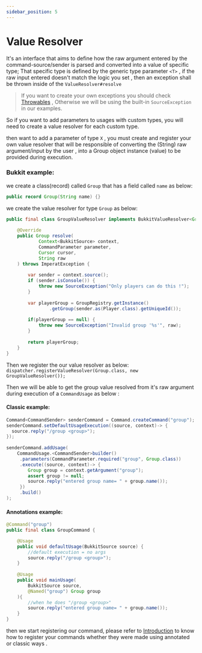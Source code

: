 ```yaml
---
sidebar_position: 5
---
```

# Value Resolver

It's an interface that aims to define how the raw argument entered by the command-source/sender
is parsed and converted into a value of specific type; That specific type is defined by the generic type parameter `<T>` , if the raw input entered doesn't match the logic you set , then an exception shall be thrown inside of the `ValueResolver#resolve` 

>If you want to create your own exceptions you should check [Throwables](Throwables.md) ,
>Otherwise we will be using the built-in `SourceException` in our examples.

So if you want to add parameters to usages with custom types, you will need to create a value resolver for each custom type.

then want to add a parameter of type `X` , you must create and register your own value  resolver that will be responsible of converting the (String) raw argument/input by the user , into a Group object instance (value) to be provided during execution.

### Bukkit example: 

we create a class(record) called `Group` that has a field called `name` as below: 
```java
public record Group(String name) {}
```

we create the value resolver for type `Group` as below:
```java
public final class GroupValueResolver implements BukkitValueResolver<Group> {
    
    @Override
    public Group resolve(
            Context<BukkitSource> context,
            CommandParameter parameter,
            Cursor cursor,
            String raw
    ) throws ImperatException {
        
        var sender = context.source();
        if (sender.isConsole()) {
            throw new SourceException("Only players can do this !");
        }
        
        var playerGroup = GroupRegistry.getInstance()
                .getGroup(sender.as(Player.class).getUniqueId());
        
        if(playerGroup == null) {
            throw new SourceException("Invalid group '%s'", raw);
        }
        
        return playerGroup;
    }
}
```

Then we register the our value resolver as below:
`dispatcher.registerValueResolver(Group.class, new GroupValueResolver());`

Then we will be able to get the group value resolved from it's raw argument
during execution of a `CommandUsage` as below : 

#### Classic example:

```java
Command<CommandSender> senderCommand = Command.createCommand("group");  
senderCommand.setDefaultUsageExecution((source, context)-> {  
  source.reply("/group <group>");  
});  
  
senderCommand.addUsage(  
	CommandUsage.<CommandSender>builder()  
	 .parameters(CommandParameter.required("group", Group.class))  
	 .execute((source, context)-> {  
	    Group group = context.getArgument("group");  
	    assert group != null;  
	    source.reply("entered group name= " + group.name());  
	 })
	 .build()
);
```
#### Annotations example:

```java
@Command("group")  
public final class GroupCommand {  

	@Usage  
	public void defaultUsage(BukkitSource source) {  
		//default execution = no args  
		source.reply("/group <group>");  
	}
 
	@Usage  
	public void mainUsage(
		BukkitSource source,
		@Named("group") Group group
	){  
		//when he does "/group <group>"  
		source.reply("entered group name= " + group.name());  
	}
}
```

then we start registering our command, please refer to [Introduction](Introduction.md) to know how to register your commands whether they were made using annotated or classic ways .